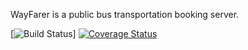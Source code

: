 WayFarer is a public bus transportation booking server.

[![Build Status](https://travis-ci.com/foreign1/WayFarer-API.svg?branch=WayFarer-API-ft-user-can-signin)]
[![Coverage Status](https://coveralls.io/repos/github/foreign1/WayFarer-API/badge.svg?branch=WayFarer-API-ft-user-can-signin)](https://coveralls.io/github/foreign1/WayFarer-API?branch=WayFarer-API-ft-user-can-signin)
